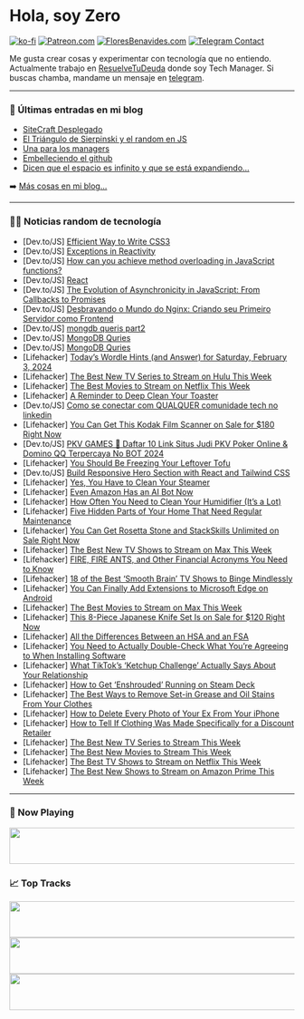 # Hola, soy Zero

[![ko-fi](https://ko-fi.com/img/githubbutton_sm.svg)](https://ko-fi.com/J3J4N0LUK)
[![Patreon.com](https://img.shields.io/endpoint.svg?url=https%3A%2F%2Fshieldsio-patreon.vercel.app%2Fapi%3Fusername%3Dzerodragon%26type%3Dpatrons&style=for-the-badge)](https://patreon.com/zerodragon)
[![FloresBenavides.com](https://img.shields.io/website?down_message=oops&label=MiBlog&style=for-the-badge&up_message=online&url=https%3A%2F%2Ffloresbenavides.com)](https://floresbenavides.com)
[![Telegram Contact](https://img.shields.io/badge/escr%C3%ADbeme-ZeroDragon-%2326A5E4?style=for-the-badge&logo=telegram)](https://t.me/zerodragon)

Me gusta crear cosas y experimentar con tecnología que no entiendo.
Actualmente trabajo en [ResuelveTuDeuda](http://github.com/resuelve) donde soy Tech Manager.
Si buscas chamba, mandame un mensaje en [telegram](https://t.me/zerodragon).

---

### 📕 Últimas entradas en mi blog
<!-- BLOG-POST-LIST:START -->
- [SiteCraft Desplegado](https://floresbenavides.com/sitecraft-desplegado/)
- [El Triángulo de Sierpinski y el random en JS](https://floresbenavides.com/el-triangulo-de-sierpinski-y-el-random-en-js/)
- [Una para los managers](https://floresbenavides.com/una-para-los-managers/)
- [Embelleciendo el github](https://floresbenavides.com/embelleciendo-el-github/)
- [Dicen que el espacio es infinito y que se está expandiendo…](https://floresbenavides.com/dicen-que-el-espacio-es-infinito-y-que-se-esta-expandiendo/)
<!-- BLOG-POST-LIST:END -->

➡️ [Más cosas en mi blog...](https://floresbenavides.com)

---

### 👨‍💻 Noticias random de tecnología
<!-- TECH-POSTS:START -->
- [Dev.to/JS] [Efficient Way to Write CSS3](https://dev.to/devgancode/efficient-way-to-write-css3-4dh7)
- [Dev.to/JS] [Exceptions in Reactivity](https://dev.to/ninjin/exceptions-in-reactivity-23ca)
- [Dev.to/JS] [How can you achieve method overloading in JavaScript functions?](https://dev.to/omnathdubeyofficial/how-can-you-achieve-method-overloading-in-javascript-functions-3pk0)
- [Dev.to/JS] [React](https://dev.to/abrilskop/react-4klg)
- [Dev.to/JS] [The Evolution of Asynchronicity in JavaScript: From Callbacks to Promises](https://dev.to/farhadjaman/the-evolution-of-asynchronicity-in-javascript-from-callbacks-to-promises-1fg6)
- [Dev.to/JS] [Desbravando o Mundo do Nginx: Criando seu Primeiro Servidor como Frontend](https://dev.to/hudson3384/desbravando-o-mundo-do-nginx-criando-seu-primeiro-servidor-como-frontend-5589)
- [Dev.to/JS] [mongdb queris part2](https://dev.to/avinashrepo/mongdb-queris-part2-31pj)
- [Dev.to/JS] [MongoDB Quries](https://dev.to/avinashrepo/mongodb-quries-2lea)
- [Dev.to/JS] [MongoDB Quries](https://dev.to/avinashrepo/mongodb-quries-65d)
- [Lifehacker] [Today’s Wordle Hints &lpar;and Answer&rpar; for Saturday, February 3, 2024](https://lifehacker.com/entertainment/wordle-answer-today-february-3-2024)
- [Lifehacker] [The Best New TV Series to Stream on Hulu This Week](https://lifehacker.com/entertainment/best-new-tv-shows-to-stream-on-hulu)
- [Lifehacker] [The Best Movies to Stream on Netflix This Week](https://lifehacker.com/entertainment/the-best-movies-on-netflix-this-week)
- [Lifehacker] [A Reminder to Deep Clean Your Toaster](https://lifehacker.com/how-to-clean-your-toaster-the-right-way-1847802334)
- [Dev.to/JS] [Como se conectar com QUALQUER comunidade tech no linkedin](https://dev.to/ryangst/como-se-conectar-com-qualquer-comunidade-tech-no-linkedin-1h0o)
- [Lifehacker] [You Can Get This Kodak Film Scanner on Sale for $180 Right Now](https://lifehacker.com/kodak-film-scanner-sale)
- [Dev.to/JS] [PKV GAMES 💸 Daftar 10 Link Situs Judi PKV Poker Online &amp; Domino QQ Terpercaya No BOT 2024](https://dev.to/slot303_mantap/pkv-games-daftar-10-link-situs-judi-pkv-poker-online-domino-qq-terpercaya-no-bot-2024-1h0h)
- [Lifehacker] [You Should Be Freezing Your Leftover Tofu](https://lifehacker.com/food-drink/you-should-be-freezing-your-leftover-tofu)
- [Dev.to/JS] [Build Responsive Hero Section with React and Tailwind CSS](https://dev.to/ryaddev/build-responsive-hero-section-with-react-and-tailwind-css-1444)
- [Lifehacker] [Yes, You Have to Clean Your Steamer](https://lifehacker.com/home/how-to-clean-a-steamer)
- [Lifehacker] [Even Amazon Has an AI Bot Now](https://lifehacker.com/tech/amazon-ai-bot-rufus)
- [Lifehacker] [How Often You Need to Clean Your Humidifier &lpar;It’s a Lot&rpar;](https://lifehacker.com/home/how-often-to-clean-a-humidifier)
- [Lifehacker] [Five Hidden Parts of Your Home That Need Regular Maintenance](https://lifehacker.com/home/hidden-home-maintenance-tasks)
- [Lifehacker] [You Can Get Rosetta Stone and StackSkills Unlimited on Sale Right Now](https://lifehacker.com/rosetta-stone-stackskills-bundle-sale)
- [Lifehacker] [The Best New TV Shows to Stream on Max This Week](https://lifehacker.com/entertainment/best-new-tv-shows-streaming-on-max-this-week)
- [Lifehacker] [FIRE, FIRE ANTS, and Other Financial Acronyms You Need to Know](https://lifehacker.com/money/dirds-fire-ants-and-other-financial-acronyms-you-need-to-know)
- [Lifehacker] [18 of the Best ‘Smooth Brain’ TV Shows to Binge Mindlessly](https://lifehacker.com/entertainment/best-comfort-shows-streaming-netflix)
- [Lifehacker] [You Can Finally Add Extensions to Microsoft Edge on Android](https://lifehacker.com/tech/how-to-add-extensions-to-microsoft-edge-on-android)
- [Lifehacker] [The Best Movies to Stream on Max This Week](https://lifehacker.com/entertainment/best-movies-on-max-this-week)
- [Lifehacker] [This 8-Piece Japanese Knife Set Is on Sale for $120 Right Now](https://lifehacker.com/japanese-knife-set-sale)
- [Lifehacker] [All the Differences Between an HSA and an FSA](https://lifehacker.com/money/difference-between-hsa-and-fsa)
- [Lifehacker] [You Need to Actually Double-Check What You’re Agreeing to When Installing Software](https://lifehacker.com/tech/double-check-what-youre-agreeing-to-when-installing-software)
- [Lifehacker] [What TikTok’s ‘Ketchup Challenge’ Actually Says About Your Relationship](https://lifehacker.com/relationships/what-the-ketchup-challenge-means-for-relationships)
- [Lifehacker] [How to Get ‘Enshrouded’ Running on Steam Deck](https://lifehacker.com/entertainment/play-enshrouded-on-steam-deck)
- [Lifehacker] [The Best Ways to Remove Set-in Grease and Oil Stains From Your Clothes](https://lifehacker.com/home/remove-set-in-grease-stains-from-clothing)
- [Lifehacker] [How to Delete Every Photo of Your Ex From Your iPhone](https://lifehacker.com/tech/delete-exs-photos-from-iphone)
- [Lifehacker] [How to Tell If Clothing Was Made Specifically for a Discount Retailer](https://lifehacker.com/money/how-to-tell-if-clothing-was-made-for-discount-retailer)
- [Lifehacker] [The Best New TV Series to Stream This Week](https://lifehacker.com/entertainment/best-new-tv-series-stream-this-week)
- [Lifehacker] [The Best New Movies to Stream This Week](https://lifehacker.com/entertainment/best-new-movies-stream-this-week)
- [Lifehacker] [The Best TV Shows to Stream on Netflix This Week](https://lifehacker.com/entertainment/best-new-series-coming-to-netflix-this-week)
- [Lifehacker] [The Best New Shows to Stream on Amazon Prime This Week](https://lifehacker.com/entertainment/the-best-shows-to-stream-on-amazon-this-week)<!-- TECH-POSTS:END -->

---

### 🎵 Now Playing
<a href="https://spotify-now-playing-dun.vercel.app/now-playing?open"><img src="https://spotify-now-playing-dun.vercel.app/now-playing" width="540" height="64"></a>

### 📈 Top Tracks
<a href="https://spotify-now-playing-dun.vercel.app/top-tracks?i=1&open"><img src="https://spotify-now-playing-dun.vercel.app/top-tracks?i=1" width="540" height="64"></a>
<a href="https://spotify-now-playing-dun.vercel.app/top-tracks?i=2&open"><img src="https://spotify-now-playing-dun.vercel.app/top-tracks?i=2" width="540" height="64"></a>
<a href="https://spotify-now-playing-dun.vercel.app/top-tracks?i=3&open"><img src="https://spotify-now-playing-dun.vercel.app/top-tracks?i=3" width="540" height="64"></a>
